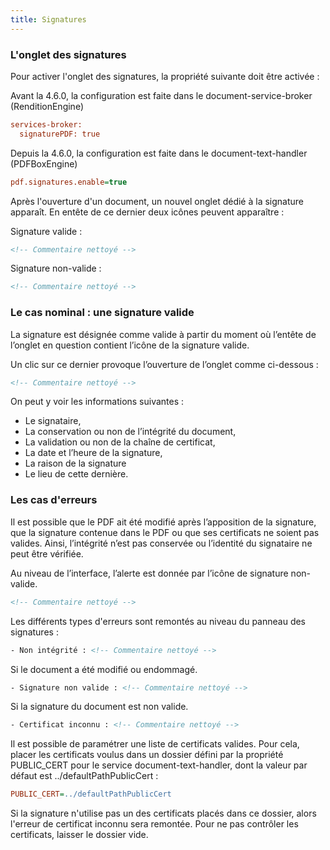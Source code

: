 ```yaml
---
title: Signatures
---
```


### L'onglet des signatures


Pour activer l'onglet des signatures, la propriété suivante doit être activée : 

Avant la 4.6.0, la configuration est faite dans le document-service-broker (RenditionEngine)


```cfg
services-broker:
  signaturePDF: true
```


Depuis la 4.6.0, la configuration est faite dans le document-text-handler (PDFBoxEngine)


```cfg
pdf.signatures.enable=true
```



Après l'ouverture d'un document, un nouvel onglet dédié à la signature apparaît. En entête de ce dernier deux icônes peuvent apparaître :

Signature valide :
```xml
<!-- Commentaire nettoyé -->
```
Signature non-valide :
```xml
<!-- Commentaire nettoyé -->
```

### Le cas nominal : une signature valide

La signature est désignée comme valide à partir du moment où l’entête de l’onglet en question contient l’icône de la signature valide.

Un clic sur ce dernier provoque l’ouverture de l’onglet comme ci-dessous :

```xml
<!-- Commentaire nettoyé -->
```

On peut y voir les informations suivantes :

- Le signataire,
- La conservation ou non de l’intégrité du document,
- La validation ou non de la chaîne de certificat,
- La date et l’heure de la signature,
- La raison de la signature 
- Le lieu de cette dernière.

### Les cas d'erreurs

Il est possible que le PDF ait été modifié après l’apposition de la signature, que la signature contenue dans le PDF ou que ses certificats ne soient pas valides. 
Ainsi, l’intégrité n’est pas conservée ou l’identité du signataire ne peut être vérifiée.

Au niveau de l’interface, l’alerte est donnée par l’icône de signature non-valide.

```xml
<!-- Commentaire nettoyé -->
```

Les différents types d'erreurs sont remontés au niveau du panneau des signatures :

```xml
- Non intégrité : <!-- Commentaire nettoyé -->
```
Si le document a été modifié ou endommagé.

```xml
- Signature non valide : <!-- Commentaire nettoyé -->
```
Si la signature du document est non valide.

```xml
- Certificat inconnu : <!-- Commentaire nettoyé -->
```
Il est possible de paramétrer une liste de certificats valides.
  Pour cela, placer les certificats voulus dans un dossier défini par la propriété PUBLIC_CERT pour le service document-text-handler, dont la valeur par défaut est ../defaultPathPublicCert  :


```cfg
PUBLIC_CERT=../defaultPathPublicCert
```

Si la signature n'utilise pas un des certificats placés dans ce dossier, alors l'erreur de certificat inconnu sera remontée.
Pour ne pas contrôler les certificats, laisser le dossier vide.
